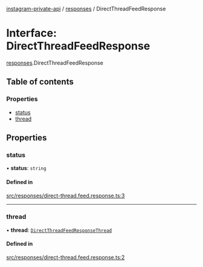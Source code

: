 [instagram-private-api](../../README.md) / [responses](../../modules/responses.md) / DirectThreadFeedResponse

# Interface: DirectThreadFeedResponse

[responses](../../modules/responses.md).DirectThreadFeedResponse

## Table of contents

### Properties

- [status](DirectThreadFeedResponse.md#status)
- [thread](DirectThreadFeedResponse.md#thread)

## Properties

### status

• **status**: `string`

#### Defined in

[src/responses/direct-thread.feed.response.ts:3](https://github.com/Nerixyz/instagram-private-api/blob/b3351b9/src/responses/direct-thread.feed.response.ts#L3)

___

### thread

• **thread**: [`DirectThreadFeedResponseThread`](DirectThreadFeedResponseThread.md)

#### Defined in

[src/responses/direct-thread.feed.response.ts:2](https://github.com/Nerixyz/instagram-private-api/blob/b3351b9/src/responses/direct-thread.feed.response.ts#L2)
